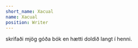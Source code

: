 ```yaml
---
short_name: Xacual
name: Xacual
position: Writer
---
```

skrifaði mjög góða bók en hætti doldið langt í henni.